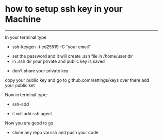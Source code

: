 # how to setup ssh key in your Machine 
---
In your terminal type 
 * ssh-keygen -t ed25519 -C "your email"

- set the password and it will create .ssh file in /home/user dir 
- in .ssh dir your private and public key is saved 
 * don't share your private key 

copy your public key and go to github.com/settings/keys 
over there add your public ket 

Now in terminal type:
 * ssh-add 
- it will add ssh agent 

Now you are good to go 
- clone any repo vai ssh and push your code 
